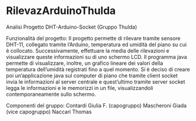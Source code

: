 # RilevazArduinoThulda

Analisi Progetto DHT-Arduino-Socket
(Gruppo Thulda)

Funzionalità del progetto:
Il progetto permette di rilevare tramite sensore DHT-11, collegato tramite l’Arduino,
temperatura ed umidità del piano su cui è collocato. Successivamente, effettuare la media delle rilevazioni
e visualizzare queste informazioni su di uno schermo LCD. Il programma java permette di visualizzare, inoltre,
un grafico lineare dei valori della temperatura dell’umidità registrati fino a quel momento.
Si è deciso di creare poi un’applicazione java sul computer di piano che tramite client socket invia le informazioni
al server centrale e quest’ultimo tramite server socket legga le informazioni e le memorizzi in un file, 
visualizzandoli contemporaneamente sullo schermo.


Componenti del gruppo:
Contardi Giulia F. (capogruppo)
Mascheroni Giada (vice capogruppo)
Naccari Thomas
